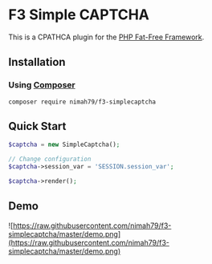 # F3 Simple CAPTCHA
This is a CPATHCA plugin for the [PHP Fat-Free Framework](https://github.com/bcosca/fatfree).

## Installation
### Using [Composer](https://getcomposer.org)
    composer require nimah79/f3-simplecaptcha 

## Quick Start
```php
$captcha = new SimpleCaptcha();

// Change configuration
$captcha->session_var = 'SESSION.session_var';

$captcha->render();
```

## Demo
![https://raw.githubusercontent.com/nimah79/f3-simplecaptcha/master/demo.png](https://raw.githubusercontent.com/nimah79/f3-simplecaptcha/master/demo.png)

